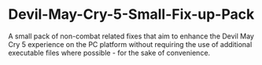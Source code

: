 # Devil-May-Cry-5-Small-Fix-up-Pack
A small pack of non-combat related fixes that aim to enhance the Devil May Cry 5 experience on the PC platform without requiring the use of additional executable files where possible - for the sake of convenience.
